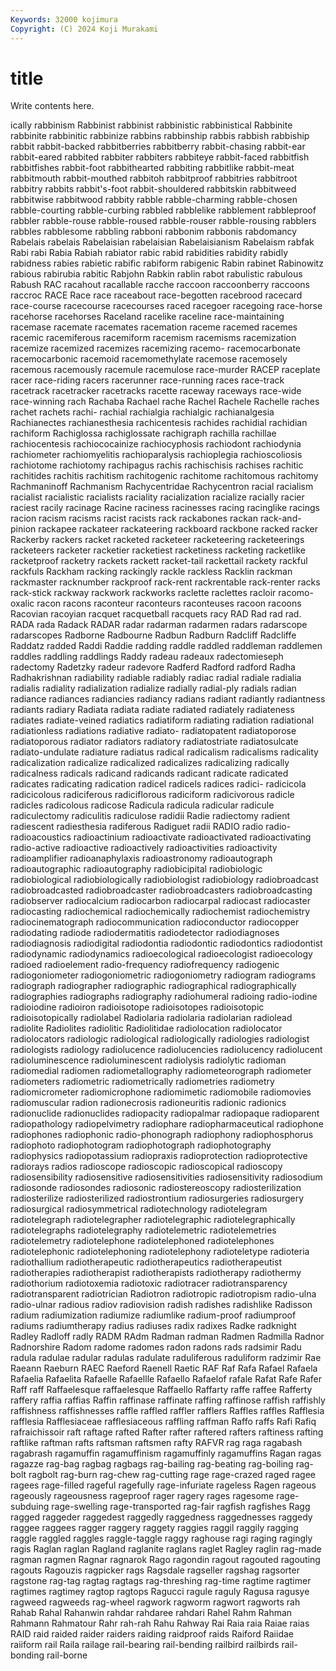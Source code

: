 ```yaml
---
Keywords: 32000 kojimura
Copyright: (C) 2024 Koji Murakami
---
```


# title

Write contents here.



ically
rabbinism Rabbinist rabbinist rabbinistic rabbinistical Rabbinite rabbinite rabbinitic rabbinize rabbins
rabbinship rabbis rabbish rabbiship rabbit rabbit-backed rabbitberries rabbitberry rabbit-chasing rabbit-ear
rabbit-eared rabbited rabbiter rabbiters rabbiteye rabbit-faced rabbitfish rabbitfishes rabbit-foot rabbithearted
rabbiting rabbitlike rabbit-meat rabbitmouth rabbit-mouthed rabbitoh rabbitproof rabbitries rabbitroot rabbitry
rabbits rabbit's-foot rabbit-shouldered rabbitskin rabbitweed rabbitwise rabbitwood rabbity rabble rabble-charming
rabble-chosen rabble-courting rabble-curbing rabbled rabblelike rabblement rabbleproof rabbler rabble-rouse rabble-roused
rabble-rouser rabble-rousing rabblers rabbles rabblesome rabbling rabboni rabbonim rabbonis rabdomancy
Rabelais rabelais Rabelaisian rabelaisian Rabelaisianism Rabelaism rabfak Rabi rabi Rabia
Rabiah rabiator rabic rabid rabidities rabidity rabidly rabidness rabies rabietic
rabific rabiform rabigenic Rabin rabinet Rabinowitz rabious rabirubia rabitic Rabjohn
Rabkin rablin rabot rabulistic rabulous Rabush RAC racahout racallable racche
raccoon raccoonberry raccoons raccroc RACE Race race raceabout race-begotten racebrood
racecard race-course racecourse racecourses raced racegoer racegoing race-horse racehorse racehorses
Raceland racelike raceline race-maintaining racemase racemate racemates racemation raceme racemed
racemes racemic racemiferous racemiform racemism racemisms racemization racemize racemized racemizes
racemizing racemo- racemocarbonate racemocarbonic racemoid racemomethylate racemose racemosely racemous racemously
racemule racemulose race-murder RACEP raceplate racer race-riding racers racerunner race-running
races race-track racetrack racetracker racetracks racette raceway raceways race-wide race-winning
rach Rachaba Rachael rache Rachel Rachele Rachelle raches rachet rachets
rachi- rachial rachialgia rachialgic rachianalgesia Rachianectes rachianesthesia rachicentesis rachides rachidial
rachidian rachiform Rachiglossa rachiglossate rachigraph rachilla rachillae rachiocentesis rachiococainize rachiocyphosis
rachiodont rachiodynia rachiometer rachiomyelitis rachioparalysis rachioplegia rachioscoliosis rachiotome rachiotomy rachipagus
rachis rachischisis rachises rachitic rachitides rachitis rachitism rachitogenic rachitome rachitomous
rachitomy Rachmaninoff Rachmanism Rachycentridae Rachycentron racial racialism racialist racialistic racialists
raciality racialization racialize racially racier raciest racily racinage Racine raciness
racinesses racing racinglike racings racion racism racisms racist racists rack
rackabones rackan rack-and-pinion rackapee rackateer rackateering rackboard rackbone racked racker
Rackerby rackers racket racketed racketeer racketeering racketeerings racketeers racketer racketier
racketiest racketiness racketing racketlike racketproof racketry rackets rackett racket-tail rackettail
rackety rackful rackfuls Rackham racking rackingly rackle rackless Racklin rackman
rackmaster racknumber rackproof rack-rent rackrentable rack-renter racks rack-stick rackway rackwork
rackworks raclette raclettes racloir racomo-oxalic racon racons raconteur raconteurs raconteuses
racoon racoons Racovian racoyian racquet racquetball racquets racy RAD Rad
rad rad. RADA rada Radack RADAR radar radarman radarmen radars
radarscope radarscopes Radborne Radbourne Radbun Radburn Radcliff Radcliffe Raddatz radded
Raddi Raddie radding raddle raddled raddleman raddlemen raddles raddling raddlings
Raddy radeau radeaux radectomieseph radectomy Radetzky radeur radevore Radferd Radford
radford Radha Radhakrishnan radiability radiable radiably radiac radial radiale radialia
radialis radiality radialization radialize radially radial-ply radials radian radiance radiances
radiancies radiancy radians radiant radiantly radiantness radiants radiary Radiata radiata
radiate radiated radiately radiateness radiates radiate-veined radiatics radiatiform radiating radiation
radiational radiationless radiations radiative radiato- radiatopatent radiatoporose radiatoporous radiator radiators
radiatory radiatostriate radiatosulcate radiato-undulate radiature radiatus radical radicalism radicalisms radicality
radicalization radicalize radicalized radicalizes radicalizing radically radicalness radicals radicand radicands
radicant radicate radicated radicates radicating radication radicel radicels radices radici-
radicicola radicicolous radiciferous radiciflorous radiciform radicivorous radicle radicles radicolous radicose
Radicula radicula radicular radicule radiculectomy radiculitis radiculose radidii Radie radiectomy
radient radiescent radiesthesia radiferous Radiguet radii RADIO radio radio- radioacoustics
radioactinium radioactivate radioactivated radioactivating radio-active radioactive radioactively radioactivities radioactivity radioamplifier
radioanaphylaxis radioastronomy radioautograph radioautographic radioautography radiobicipital radiobiologic radiobiological radiobiologically radiobiologist
radiobiology radiobroadcast radiobroadcasted radiobroadcaster radiobroadcasters radiobroadcasting radiobserver radiocalcium radiocarbon radiocarpal
radiocast radiocaster radiocasting radiochemical radiochemically radiochemist radiochemistry radiocinematograph radiocommunication radioconductor
radiocopper radiodating radiode radiodermatitis radiodetector radiodiagnoses radiodiagnosis radiodigital radiodontia radiodontic
radiodontics radiodontist radiodynamic radiodynamics radioecological radioecologist radioecology radioed radioelement radio-frequency
radiofrequency radiogenic radiogoniometer radiogoniometric radiogoniometry radiogram radiograms radiograph radiographer radiographic
radiographical radiographically radiographies radiographs radiography radiohumeral radioing radio-iodine radioiodine radioiron
radioisotope radioisotopes radioisotopic radioisotopically radiolabel Radiolaria radiolaria radiolarian radiolead radiolite
Radiolites radiolitic Radiolitidae radiolocation radiolocator radiolocators radiologic radiological radiologically radiologies
radiologist radiologists radiology radiolucence radiolucencies radiolucency radiolucent radioluminescence radioluminescent radiolysis
radiolytic radioman radiomedial radiomen radiometallography radiometeorograph radiometer radiometers radiometric radiometrically
radiometries radiometry radiomicrometer radiomicrophone radiomimetic radiomobile radiomovies radiomuscular radion radionecrosis
radioneuritis radionic radionics radionuclide radionuclides radiopacity radiopalmar radiopaque radioparent radiopathology
radiopelvimetry radiophare radiopharmaceutical radiophone radiophones radiophonic radio-phonograph radiophony radiophosphorus radiophoto
radiophotogram radiophotograph radiophotography radiophysics radiopotassium radiopraxis radioprotection radioprotective radiorays radios
radioscope radioscopic radioscopical radioscopy radiosensibility radiosensitive radiosensitivities radiosensitivity radiosodium radiosonde
radiosondes radiosonic radiostereoscopy radiosterilization radiosterilize radiosterilized radiostrontium radiosurgeries radiosurgery radiosurgical
radiosymmetrical radiotechnology radiotelegram radiotelegraph radiotelegrapher radiotelegraphic radiotelegraphically radiotelegraphs radiotelegraphy radiotelemetric
radiotelemetries radiotelemetry radiotelephone radiotelephoned radiotelephones radiotelephonic radiotelephoning radiotelephony radioteletype radioteria
radiothallium radiotherapeutic radiotherapeutics radiotherapeutist radiotherapies radiotherapist radiotherapists radiotherapy radiothermy radiothorium
radiotoxemia radiotoxic radiotracer radiotransparency radiotransparent radiotrician Radiotron radiotropic radiotropism radio-ulna
radio-ulnar radious radiov radiovision radish radishes radishlike Radisson radium radiumization
radiumize radiumlike radium-proof radiumproof radiums radiumtherapy radius radiuses radix radixes
Radke radknight Radley Radloff radly RADM RAdm Radman radman Radmen
Radmilla Radnor Radnorshire Radom radome radomes radon radons rads radsimir
Radu radula radulae radular radulas radulate raduliferous raduliform radzimir Rae
Raeann Raeburn RAEC Raeford Raenell Raetic RAF Raf Rafa Rafael
Rafaela Rafaelia Rafaelita Rafaelle Rafaellle Rafaello Rafaelof rafale Rafat Rafe
Rafer Raff raff Raffaelesque raffaelesque Raffaello Raffarty raffe raffee Rafferty
raffery raffia raffias Raffin raffinase raffinate raffing raffinose raffish raffishly
raffishness raffishnesses raffle raffled raffler rafflers Raffles raffles Rafflesia rafflesia
Rafflesiaceae rafflesiaceous raffling raffman Raffo raffs Rafi Rafiq rafraichissoir raft
raftage rafted Rafter rafter raftered rafters raftiness rafting raftlike raftman
rafts raftsman raftsmen rafty RAFVR rag raga ragabash ragabrash ragamuffin
ragamuffinism ragamuffinly ragamuffins Ragan ragas ragazze rag-bag ragbag ragbags rag-bailing
rag-beating rag-boiling rag-bolt ragbolt rag-burn rag-chew rag-cutting rage rage-crazed raged
ragee ragees rage-filled rageful ragefully rage-infuriate rageless Ragen rageous rageously
rageousness rageproof rager ragery rages ragesome rage-subduing rage-swelling rage-transported rag-fair
ragfish ragfishes Ragg ragged raggeder raggedest raggedly raggedness raggednesses raggedy
raggee raggees ragger raggery raggety raggies raggil raggily ragging raggle
raggled raggles raggle-taggle raggy raghouse ragi raging ragingly ragis Raglan
raglan Ragland raglanite raglans raglet Ragley raglin rag-made ragman ragmen
Ragnar ragnarok Rago ragondin ragout ragouted ragouting ragouts Ragouzis ragpicker
rags Ragsdale ragseller ragshag ragsorter ragstone rag-tag ragtag ragtags rag-threshing
rag-time ragtime ragtimer ragtimes ragtimey ragtop ragtops Ragucci ragule raguly
Ragusa ragusye ragweed ragweeds rag-wheel ragwork ragworm ragwort ragworts rah
Rahab Rahal Rahanwin rahdar rahdaree rahdari Rahel Rahm Rahman Rahmann
Rahmatour Rahr rah-rah Rahu Rahway Rai Raia raia Raiae raias
RAID raid raided raider raiders raiding raidproof raids Raiford Raiidae
raiiform rail Raila railage rail-bearing rail-bending railbird railbirds rail-bonding rail-borne
